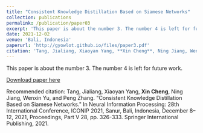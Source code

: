 ```yaml
---
title: "Consistent Knowledge Distillation Based on Siamese Networks"
collection: publications
permalink: /publication/paper03
excerpt: 'This paper is about the number 3. The number 4 is left for future work.'
date: 2021-12-02
venue: 'Bali, Indonesia'
paperurl: 'http://gyowlot.github.io/files/paper3.pdf'
citation: 'Tang, Jialiang, Xiaoyan Yang, **Xin Cheng**, Ning Jiang, Wenxin Yu, and Peng Zhang. "Consistent Knowledge Distillation Based on Siamese Networks." In Neural Information Processing: 28th International Conference, ICONIP 2021, Sanur, Bali, Indonesia, December 8–12, 2021, Proceedings, Part V 28, pp. 326-333. Springer International Publishing, 2021.'
---
```

This paper is about the number 3. The number 4 is left for future work.

[Download paper here](http://gyowlot.github.io/files/paper3.pdf)

Recommended citation: Tang, Jialiang, Xiaoyan Yang, **Xin Cheng**, Ning Jiang, Wenxin Yu, and Peng Zhang. "Consistent Knowledge Distillation Based on Siamese Networks." In Neural Information Processing: 28th International Conference, ICONIP 2021, Sanur, Bali, Indonesia, December 8–12, 2021, Proceedings, Part V 28, pp. 326-333. Springer International Publishing, 2021.
